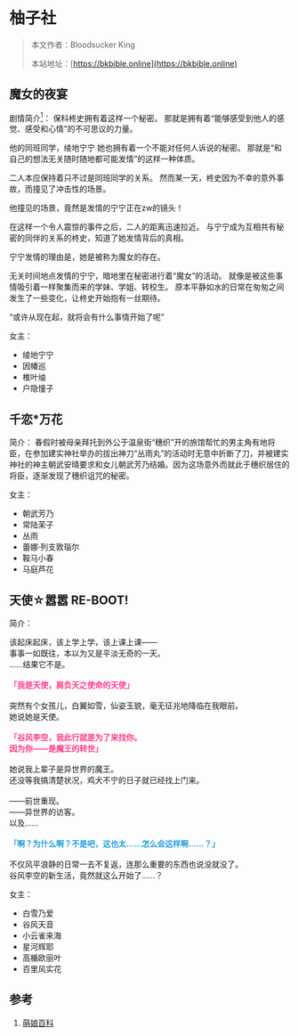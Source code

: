 # 柚子社

> 本文作者：Bloodsucker King
>
> 本站地址：[https://bkbible.online](https://bkbible.online)

## 魔女的夜宴
剧情简介[<sup>1</sup>](#refer-anchor-1)：
保科柊史拥有着这样一个秘密。
那就是拥有着“能够感受到他人的感觉、感受和心情”的不可思议的力量。

他的同班同学，绫地宁宁
她也拥有着一个不能对任何人诉说的秘密。
那就是“和自己的想法无关随时随地都可能发情”的这样一种体质。

二人本应保持着只不过是同班同学的关系。
然而某一天，柊史因为不幸的意外事故，而撞见了冲击性的场景。

他撞见的场景，竟然是发情的宁宁正在zw的镜头！

在这样一个令人震惊的事件之后，二人的距离迅速拉近。
与宁宁成为互相共有秘密的同伴的关系的柊史，知道了她发情背后的真相。

宁宁发情的理由是，她是被称为魔女的存在。

无关时间地点发情的宁宁，暗地里在秘密进行着“魔女”的活动。
就像是被这些事情吸引着一样聚集而来的学妹、学姐、转校生。
原本平静如水的日常在匆匆之间发生了一些变化，让柊史开始抱有一丝期待。

“或许从现在起，就将会有什么事情开始了呢”

女主：
- 绫地宁宁
- 因幡巡
- 椎叶䌷
- 户隐憧子

## 千恋*万花
简介：
春假时被母亲拜托到外公于温泉街“穗织”开的旅馆帮忙的男主角有地将臣，在参加建实神社举办的拔出神刀“丛雨丸”的活动时无意中折断了刀，并被建实神社的神主朝武安晴要求和女儿朝武芳乃结婚。因为这场意外而就此于穗织居住的将臣，逐渐发现了穗织诅咒的秘密。

女主：
- 朝武芳乃
- 常陆茉子
- 丛雨
- 蕾娜·列支敦瑙尔
- 鞍马小春
- 马庭芦花

## 天使☆嚣嚣 RE-BOOT!
简介：
<p>该起床起床，该上学上学，该上课上课——<br>
事事一如既往，本以为又是平淡无奇的一天。<br>
……结果它不是。<br>
<br>
<span style="color:#FF3B89;"><b>「我是天使，肩负天之使命的天使」</b></span><br>
<br>
突然有个女孩儿，白翼如雪，仙姿玉貌，毫无征兆地降临在我眼前。<br>
她说她是天使。<br>
<br>
<span style="color:#FF3B89;"><b>「谷风李空，我此行就是为了来找你。</b></span><br>
<span style="color:#FF3B89;"><b>因为你——是魔王的转世」</b></span><br>
<br>
她说我上辈子是异世界的魔王。<br>
还没等我搞清楚状况，鸡犬不宁的日子就已经找上门来。<br>
<br>
——前世重现。<br>
——异世界的访客。<br>
以及……<br>
<br>
<span style="color:#259FDA;"><b>「啊？为什么啊？不是吧，这也太……怎么会这样啊……？」</b></span><br>
<br>
不仅风平浪静的日常一去不复返，连那么重要的东西也说没就没了。<br>
谷风李空的新生活，竟然就这么开始了……？
</p>

女主：
- 白雪乃爱
- 谷风天音
- 小云雀来海
- 星河辉耶
- 高楯欧丽叶
- 百里风实花


## 参考
<a id="refer-anchor-1"></a>
1. [萌娘百科](https://mzh.moegirl.org.cn/%E9%AD%94%E5%A5%B3%E7%9A%84%E5%A4%9C%E5%AE%B4)